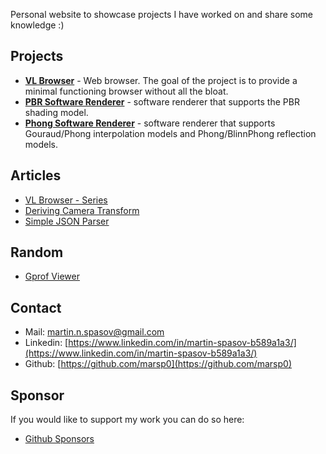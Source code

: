 Personal website to showcase projects I have worked on and share some knowledge :)

## Projects

- [**VL Browser**](https://github.com/marsp0/vl-browser) - Web browser. The goal of the project is to provide a minimal functioning browser without all the bloat.
- [**PBR Software Renderer**](https://github.com/marsp0/pbr-software-renderer) - software renderer that supports the PBR shading model.
- [**Phong Software Renderer**](https://github.com/marsp0/phong-software-renderer) - software renderer that supports Gouraud/Phong interpolation models and Phong/BlinnPhong reflection models.

## Articles

- [VL Browser - Series](articles/vl/list.md)
- [Deriving Camera Transform](articles/deriving-camera-transform.md)
- [Simple JSON Parser](articles/simple-json-parser.md)

## Random

- [Gprof Viewer](random/gprof-viewer.md)

## Contact

- Mail: [martin.n.spasov@gmail.com](mailto:martin.n.spasov@gmail.com)
- Linkedin: [https://www.linkedin.com/in/martin-spasov-b589a1a3/](https://www.linkedin.com/in/martin-spasov-b589a1a3/)
- Github: [https://github.com/marsp0](https://github.com/marsp0)

## Sponsor

If you would like to support my work you can do so here:
- [Github Sponsors](https://github.com/sponsors/marsp0)
